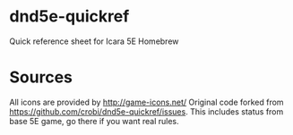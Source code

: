 dnd5e-quickref
==============

Quick reference sheet for Icara 5E Homebrew


Sources
==============

All icons are provided by http://game-icons.net/
Original code forked from https://github.com/crobi/dnd5e-quickref/issues. This includes status from base 5E game, go there if you want real rules.